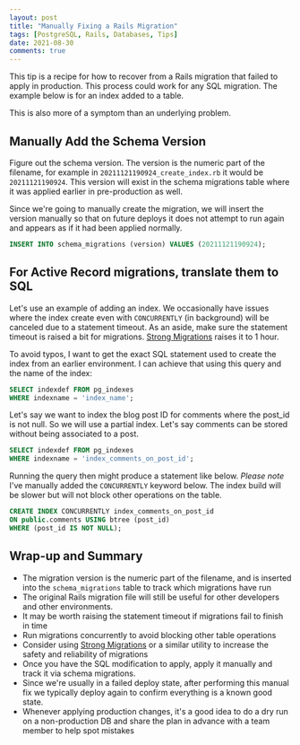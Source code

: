 ```yaml
---
layout: post
title: "Manually Fixing a Rails Migration"
tags: [PostgreSQL, Rails, Databases, Tips]
date: 2021-08-30
comments: true
---
```


This tip is a recipe for how to recover from a Rails migration that failed to apply in production. This process could work for any SQL migration. The example below is for an index added to a table.

This is also more of a symptom than an underlying problem.

## Manually Add the Schema Version
Figure out the schema version. The version is the numeric part of the filename, for example in `20211121190924_create_index.rb` it would be `20211121190924`. This version will exist in the schema migrations table where it was applied earlier in pre-production as well.

Since we're going to manually create the migration, we will insert the version manually so that on future deploys it does not attempt to run again and appears as if it had been applied normally.

```sql
INSERT INTO schema_migrations (version) VALUES (20211121190924);
```

## For Active Record migrations, translate them to SQL
Let's use an example of adding an index. We occasionally have issues where the index create even with `CONCURRENTLY` (in background) will be canceled due to a statement timeout. As an aside, make sure the statement timeout is raised a bit for migrations. [Strong Migrations](https://github.com/ankane/strong_migrations#migration-timeouts) raises it to 1 hour.

To avoid typos, I want to get the exact SQL statement used to create the index from an earlier environment. I can achieve that using this query and the name of the index:

```sql
SELECT indexdef FROM pg_indexes
WHERE indexname = 'index_name';
```

Let's say we want to index the blog post ID for comments where the post_id is not null. So we will use a partial index. Let's say comments can be stored without being associated to a post.

```sql
SELECT indexdef FROM pg_indexes
WHERE indexname = 'index_comments_on_post_id';
```

Running the query then might produce a statement like below. *Please note* I've manually added the `CONCURRENTLY` keyword below. The index build will be slower but will not block other operations on the table.

```sql
CREATE INDEX CONCURRENTLY index_comments_on_post_id
ON public.comments USING btree (post_id)
WHERE (post_id IS NOT NULL);
```

## Wrap-up and Summary
* The migration version is the numeric part of the filename, and is inserted into the `schema_migrations` table to track which migrations have run
* The original Rails migration file will still be useful for other developers and other environments.
* It may be worth raising the statement timeout if migrations fail to finish in time
* Run migrations concurrently to avoid blocking other table operations
* Consider using [Strong Migrations](https://github.com/ankane/strong_migrations) or a similar utility to increase the safety and reliability of migrations
* Once you have the SQL modification to apply, apply it manually and track it via schema migrations.
* Since we're usually in a failed deploy state, after performing this manual fix we typically deploy again to confirm everything is a known good state.
* Whenever applying production changes, it's a good idea to do a dry run on a non-production DB and share the plan in advance with a team member to help spot mistakes
